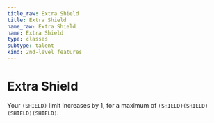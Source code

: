 ```yaml
---
title_raw: Extra Shield
title: Extra Shield
name_raw: Extra Shield
name: Extra Shield
type: classes
subtype: talent
kind: 2nd-level features
---
```


# Extra Shield

Your `(SHIELD)` limit increases by 1, for a maximum of `(SHIELD)(SHIELD)(SHIELD)(SHIELD)`.

